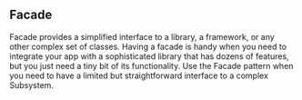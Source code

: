 ## Facade
Facade provides a simplified interface to a library, a
framework, or any other complex set of classes.
Having a facade is handy when you need to integrate your
app with a sophisticated library that has dozens of features,
but you just need a tiny bit of its functionality.
Use the Facade pattern when you need to have a limited
but straightforward interface to a complex
Subsystem.
